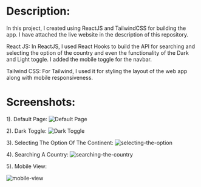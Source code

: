 # Description:

In this project, I created using ReactJS and TailwindCSS for building the app. I have attached the live website in the description of this repository.

React JS:
In ReactJS, I used React Hooks to build the API for searching and selecting the option of the country and even the functionality of the Dark and Light toggle. I added the mobile toggle for the navbar.

Tailwind CSS:
For Tailwind, I used it for styling the layout of the web app along with mobile responsiveness.

# Screenshots:

1). Default Page:
![Default Page](https://github.com/vishalyv252/Rest-Countries-API/assets/105093020/74c689bc-791d-40ed-8f63-f2130c947e7d)

2). Dark Toggle:
![Dark Toggle](https://github.com/vishalyv252/Rest-Countries-API/assets/105093020/eb6495cb-7c71-4083-8c88-60fb482313e6)

3). Selecting The Option Of The Continent:
![selecting-the-option](https://github.com/vishalyv252/Rest-Countries-API/assets/105093020/b0c81adb-5a70-4465-9cad-1071d474d7c9)

4). Searching A Country:
![searching-the-country](https://github.com/vishalyv252/Rest-Countries-API/assets/105093020/2cf66075-1b71-41e4-8196-836d26233032)

5). Mobile View:

![mobile-view](https://github.com/vishalyv252/Rest-Countries-API/assets/105093020/a35b3c9f-63ed-4f2f-be8b-58bd29f558af)
